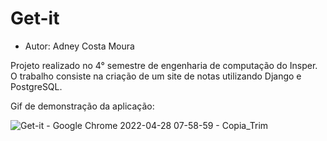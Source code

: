 # Get-it

* Autor: Adney Costa Moura

Projeto realizado no 4° semestre de engenharia de computação do Insper. O trabalho consiste na criação de um site de notas utilizando Django e PostgreSQL.

Gif de demonstração da aplicação:

![Get-it - Google Chrome 2022-04-28 07-58-59 - Copia_Trim](https://user-images.githubusercontent.com/72897285/165741702-dbb2a378-ffd6-4183-b3c1-e67e6624b311.gif)
